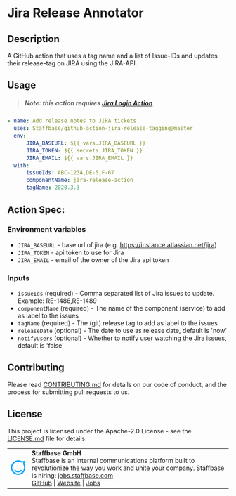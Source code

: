 # Jira Release Annotator

## Description

A GitHub action that uses a tag name and a list of Issue-IDs and updates their release-tag on JIRA using the JIRA-API.

## Usage

> ##### Note: this action requires [Jira Login Action](https://github.com/marketplace/actions/jira-login)

```yaml
- name: Add release notes to JIRA tickets
  uses: Staffbase/github-action-jira-release-tagging@master
  env:
      JIRA_BASEURL: ${{ vars.JIRA_BASEURL }}
      JIRA_TOKEN: ${{ secrets.JIRA_TOKEN }}
      JIRA_EMAIL: ${{ vars.JIRA_EMAIL }}
  with:
      issueIds: ABC-1234,DE-5,F-67
      componentName: jira-release-action
      tagName: 2020.3.3
```

## Action Spec:

### Environment variables

- `JIRA_BASEURL` - base url of jira (e.g. https://instance.atlassian.net/jira)
- `JIRA_TOKEN` - api token to use for Jira
- `JIRA_EMAIL` - email of the owner of the Jira api token

### Inputs

- `issueIds` (required) - Comma separated list of Jira issues to update. Example: RE-1486,RE-1489
- `componentName` (required) - The name of the component (service) to add as label to the issues
- `tagName` (required) - The (git) release tag to add as label to the issues
- `releaseDate` (optional) - The date to use as release date, default is 'now'
- `notifyUsers` (optional) - Whether to notify user watching the Jira issues, default is 'false'

## Contributing

Please read [CONTRIBUTING.md](CONTRIBUTING.md) for details on our code of conduct, and the process for submitting pull requests to us.

## License

This project is licensed under the Apache-2.0 License - see the [LICENSE.md](LICENSE) file for details.


<table>
  <tr>
    <td>
      <img src="docs/assets/images/staffbase.png" alt="Staffbase GmbH" width="96" />
    </td>
    <td>
      <b>Staffbase GmbH</b>
      <br />Staffbase is an internal communications platform built to revolutionize the way you work and unite your company. Staffbase is hiring: <a href="https://jobs.staffbase.com" target="_blank" rel="noreferrer">jobs.staffbase.com</a>
      <br /><a href="https://github.com/Staffbase" target="_blank" rel="noreferrer">GitHub</a> | <a href="https://staffbase.com/" target="_blank" rel="noreferrer">Website</a> | <a href="https://jobs.staffbase.com" target="_blank" rel="noreferrer">Jobs</a>
    </td>
  </tr>
</table>
